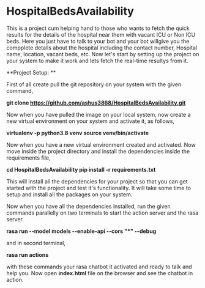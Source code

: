 # HospitalBedsAvailability

This is a project cum helping hand to those who wants to fetch the quick results for the details of the hospital near them with vacant ICU or Non ICU beds. Here you just have to talk to your bot and your bot willgive you the compplete details about the hospital including the contact number, Hospital name, location, vacant beds, etc. 
Now let's start by setting up the project on your system to make it work and lets fetch the real-time resultys from it.

**Project Setup:
**

First of all create pull the git repository on your system with the given command,

**git clone https://github.com/ashus3868/HospitalBedsAvailability.git**

Now when you have pulled the image on your local system, now create a new virtual environment on your system and activate it, as follows,

**virtualenv -p python3.8 venv
source venv/bin/activate**

Now when you have a new virtual environment created and activated. Now move inside the project directory and install the dependencies inside the requirements file,

**cd HospitalBedsAvailability
pip install -r requirements.txt**

This will install all the dependencies for your project so that you can get started with the project and test it's functionality. It will take some time to setup and install all the packages on your system. 

Now when you have all the dependencies installed, run the given commands parallelly on two terminals to start the action server and the rasa server. 

**rasa run --model models --enable-api --cors "*" --debug**

and in second terminal,

**rasa run actions**

with these commands your rasa chatbot it activated and ready to talk and help you. Now open **index.html** file on the browser and see the chatbot in action.




